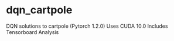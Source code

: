 # dqn_cartpole
DQN solutions to cartpole (Pytorch 1.2.0)
Uses CUDA 10.0
Includes Tensorboard Analysis
